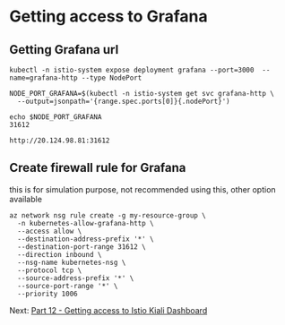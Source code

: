 # Getting access to Grafana

## Getting Grafana url
```
kubectl -n istio-system expose deployment grafana --port=3000  --name=grafana-http --type NodePort

NODE_PORT_GRAFANA=$(kubectl -n istio-system get svc grafana-http \
  --output=jsonpath='{range.spec.ports[0]}{.nodePort}')

echo $NODE_PORT_GRAFANA
31612

http://20.124.98.81:31612

```

## Create firewall rule for Grafana
this is for simulation purpose, not recommended using this, other option available
```
az network nsg rule create -g my-resource-group \
  -n kubernetes-allow-grafana-http \
  --access allow \
  --destination-address-prefix '*' \
  --destination-port-range 31612 \
  --direction inbound \
  --nsg-name kubernetes-nsg \
  --protocol tcp \
  --source-address-prefix '*' \
  --source-port-range '*' \
  --priority 1006
```


Next: [Part 12 - Getting access to Istio Kiali Dashboard](13-part-12.md)
